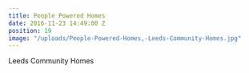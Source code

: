 ```yaml
---
title: People Powered Homes
date: 2016-11-23 14:49:00 Z
position: 19
image: "/uploads/People-Powered-Homes,-Leeds-Community-Homes.jpg"
---
```


Leeds Community Homes